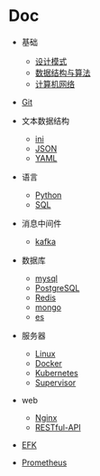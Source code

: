 # Doc

+ 基础
  + [设计模式](基础/设计模式)
  + [数据结构与算法](基础/数据结构与算法)
  + [计算机网络](基础/计算机网络)

+ [Git](Git.md)

+ 文本数据结构
  + [ini](文本数据结构/ini.md)
  + [JSON](文本数据结构/JSON.md)
  + [YAML](文本数据结构/YAML.md)

+ 语言
  + [Python](语言/Python)
  + [SQL](语言/SQL.md)

+ 消息中间件
  + [kafka](消息中间件/kafka)

+ 数据库
  + [mysql](数据库/mysql)
  + [PostgreSQL](数据库/PostgreSQL)
  + [Redis](数据库/Redis)
  + [mongo](数据库/mongo)
  + [es](数据库/es)

+ 服务器
  + [Linux](服务器/Linux)
  + [Docker](服务器/Docker)
  + [Kubernetes](服务器/Kubernetes)
  + [Supervisor](服务器/Supervisor.md)

+ web
  + [Nginx](web/Nginx.md)
  + [RESTful-API](web/RESTful-API.md)

+ [EFK](EFK)
+ [Prometheus](Prometheus)
